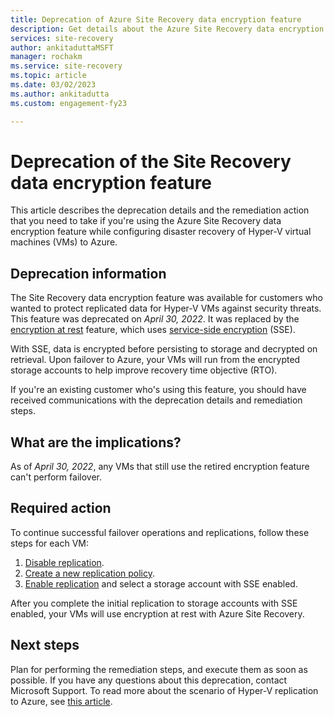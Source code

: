 ```yaml
---
title: Deprecation of Azure Site Recovery data encryption feature
description: Get details about the Azure Site Recovery data encryption feature. 
services: site-recovery
author: ankitaduttaMSFT
manager: rochakm
ms.service: site-recovery
ms.topic: article
ms.date: 03/02/2023
ms.author: ankitadutta  
ms.custom: engagement-fy23

---
```

# Deprecation of the Site Recovery data encryption feature

This article describes the deprecation details and the remediation action that you need to take if you're using the Azure Site Recovery data encryption feature while configuring disaster recovery of Hyper-V virtual machines (VMs) to Azure.

## Deprecation information

The Site Recovery data encryption feature was available for customers who wanted to protect replicated data for Hyper-V VMs against security threats. This feature was deprecated on *April 30, 2022*. It was replaced by the [encryption at rest](https://azure.microsoft.com/blog/azure-site-recovery-encryption-at-rest/) feature, which uses [service-side encryption](../storage/common/storage-service-encryption.md) (SSE).

With SSE, data is encrypted before persisting to storage and decrypted on retrieval. Upon failover to Azure, your VMs will run from the encrypted storage accounts to help improve recovery time objective (RTO).

If you're an existing customer who's using this feature, you should have received communications with the deprecation details and remediation steps.

## What are the implications?

As of *April 30, 2022*, any VMs that still use the retired encryption feature can't perform failover.

## Required action

To continue successful failover operations and replications, follow these steps for each VM:

1. [Disable replication](./site-recovery-manage-registration-and-protection.md#disable-protection-for-a-hyper-v-virtual-machine-replicating-to-azure-using-the-system-center-vmm-to-azure-scenario).
2. [Create a new replication policy](./hyper-v-azure-tutorial.md#replication-policy).
3. [Enable replication](./hyper-v-vmm-azure-tutorial.md#enable-replication) and select a storage account with SSE enabled.

After you complete the initial replication to storage accounts with SSE enabled, your VMs will use encryption at rest with Azure Site Recovery.

## Next steps

Plan for performing the remediation steps, and execute them as soon as possible. If you have any questions about this deprecation, contact Microsoft Support. To read more about the scenario of Hyper-V replication to Azure, see [this article](hyper-v-vmm-architecture.md).
